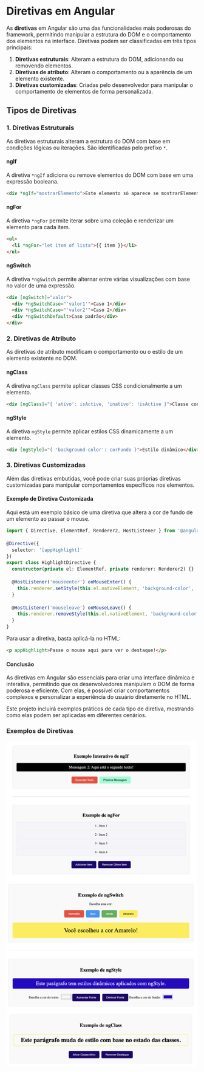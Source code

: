 
# Diretivas em Angular

As **diretivas** em Angular são uma das funcionalidades mais poderosas do framework, permitindo manipular a estrutura do DOM e o comportamento dos elementos na interface. Diretivas podem ser classificadas em três tipos principais:

1. **Diretivas estruturais**: Alteram a estrutura do DOM, adicionando ou removendo elementos.
2. **Diretivas de atributo**: Alteram o comportamento ou a aparência de um elemento existente.
3. **Diretivas customizadas**: Criadas pelo desenvolvedor para manipular o comportamento de elementos de forma personalizada.

## Tipos de Diretivas

### 1. Diretivas Estruturais
As diretivas estruturais alteram a estrutura do DOM com base em condições lógicas ou iterações. São identificadas pelo prefixo `*`.

#### **ngIf**
A diretiva `*ngIf` adiciona ou remove elementos do DOM com base em uma expressão booleana.

```html
<div *ngIf="mostrarElemento">Este elemento só aparece se mostrarElemento for verdadeiro.</div>
```

#### **ngFor**
A diretiva `*ngFor` permite iterar sobre uma coleção e renderizar um elemento para cada item.

```html
<ul>
  <li *ngFor="let item of lista">{{ item }}</li>
</ul>
```

#### **ngSwitch**
A diretiva `*ngSwitch` permite alternar entre várias visualizações com base no valor de uma expressão.

```html
<div [ngSwitch]="valor">
  <div *ngSwitchCase="'valor1'">Caso 1</div>
  <div *ngSwitchCase="'valor2'">Caso 2</div>
  <div *ngSwitchDefault>Caso padrão</div>
</div>
```

### 2. Diretivas de Atributo
As diretivas de atributo modificam o comportamento ou o estilo de um elemento existente no DOM.

#### **ngClass**
A diretiva `ngClass` permite aplicar classes CSS condicionalmente a um elemento.

```html
<div [ngClass]="{ 'ativo': isActive, 'inativo': !isActive }">Classe condicional</div>
```

#### **ngStyle**
A diretiva `ngStyle` permite aplicar estilos CSS dinamicamente a um elemento.

```html
<div [ngStyle]="{ 'background-color': corFundo }">Estilo dinâmico</div>
```

### 3. Diretivas Customizadas
Além das diretivas embutidas, você pode criar suas próprias diretivas customizadas para manipular comportamentos específicos nos elementos.

#### Exemplo de Diretiva Customizada
Aqui está um exemplo básico de uma diretiva que altera a cor de fundo de um elemento ao passar o mouse.

```typescript
import { Directive, ElementRef, Renderer2, HostListener } from '@angular/core';

@Directive({
  selector: '[appHighlight]'
})
export class HighlightDirective {
  constructor(private el: ElementRef, private renderer: Renderer2) {}

  @HostListener('mouseenter') onMouseEnter() {
    this.renderer.setStyle(this.el.nativeElement, 'background-color', 'yellow');
  }

  @HostListener('mouseleave') onMouseLeave() {
    this.renderer.removeStyle(this.el.nativeElement, 'background-color');
  }
}
```

Para usar a diretiva, basta aplicá-la no HTML:

```html
<p appHighlight>Passe o mouse aqui para ver o destaque!</p>
```

#### Conclusão
As diretivas em Angular são essenciais para criar uma interface dinâmica e interativa, permitindo que os desenvolvedores manipulem o DOM de forma poderosa e eficiente. Com elas, é possível criar comportamentos complexos e personalizar a experiência do usuário diretamente no HTML.

Este projeto incluirá exemplos práticos de cada tipo de diretiva, mostrando como elas podem ser aplicadas em diferentes cenários.


### Exemplos de Diretivas

<img src="image.png" alt="" width="600">
<img src="image-1.png" alt="" width="600">
<img src="image-2.png" alt="" width="600">


